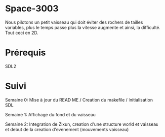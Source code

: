 # Space-3003
Nous pilotons un petit vaisseau qui doit éviter des rochers de tailles variables, plus le temps passe plus la vitesse augmente et ainsi, la difficulté. Tout ceci en 2D.

# Prérequis
SDL2

# Suivi
Semaine 0:
Mise à jour du READ ME / Creation du makefile / Initialisation SDL

Semaine 1: 
Affichage du fond et du vaisseau 

Semaine 2: 
Integration de Zixun, creation d'une structure world et vaisseau et debut de la creation d'evenement (mouvements vaisseau)
